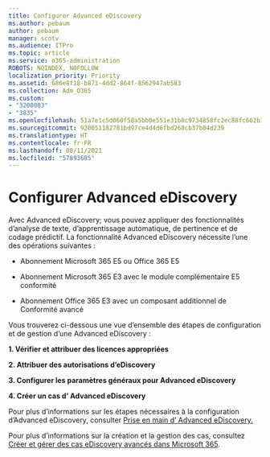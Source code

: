 ```yaml
---
title: Configurer Advanced eDiscovery
ms.author: pebaum
author: pebaum
manager: scotv
ms.audience: ITPro
ms.topic: article
ms.service: o365-administration
ROBOTS: NOINDEX, NOFOLLOW
localization_priority: Priority
ms.assetid: 686e8f18-b871-4dd2-864f-8562947ab583
ms.collection: Adm_O365
ms.custom:
- "3200003"
- "3835"
ms.openlocfilehash: 51a7e1c5d060f58a5bb0e551e31b8c9734858fc2ec88fc662b1d9a78d127bed1
ms.sourcegitcommit: 920051182781bd97ce4d4d6fbd268cb37b84d239
ms.translationtype: HT
ms.contentlocale: fr-FR
ms.lasthandoff: 08/11/2021
ms.locfileid: "57893685"
---
```

# <a name="set-up-advanced-ediscovery"></a>Configurer Advanced eDiscovery

Avec Advanced eDiscovery; vous pouvez appliquer des fonctionnalités d’analyse de texte, d’apprentissage automatique, de pertinence et de codage prédictif. La fonctionnalité Advanced eDiscovery nécessite l’une des opérations suivantes :

- Abonnement Microsoft 365 E5 ou Office 365 E5

- Abonnement Microsoft 365 E3 avec le module complémentaire E5 conformité

- Abonnement Office 365 E3 avec un composant additionnel de Conformité avancé

Vous trouverez ci-dessous une vue d’ensemble des étapes de configuration et de gestion d’une Advanced eDiscovery :

**1. Vérifier et attribuer des licences appropriées**

**2. Attribuer des autorisations d’eDiscovery**

**3. Configurer les paramètres généraux pour Advanced eDiscovery**

**4. Créer un cas d’ Advanced eDiscovery**

Pour plus d’informations sur les étapes nécessaires à la configuration d’Advanced eDiscovery, consulter [Prise en main d’ Advanced eDiscovery.](https://docs.microsoft.com/microsoft-365/compliance/get-started-with-advanced-ediscovery)

Pour plus d’informations sur la création et la gestion des cas, consultez [Créer et gérer des cas eDiscovery avancés dans Microsoft 365](https://docs.microsoft.com/microsoft-365/compliance/create-and-manage-advanced-ediscoveryv2-case).